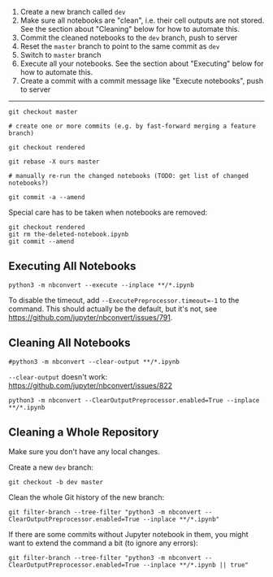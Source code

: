 1. Create a new branch called `dev`
1. Make sure all notebooks are "clean", i.e. their cell outputs are not stored.
   See the section about "Cleaning" below for how to automate this.
1. Commit the cleaned notebooks to the `dev` branch, push to server
1. Reset the `master` branch to point to the same commit as `dev`
1. Switch to `master` branch
1. Execute all your notebooks.  See the section about "Executing" below for how to
   automate this.
1. Create a commit with a commit message like "Execute notebooks", push to server

---------------

    git checkout master

    # create one or more commits (e.g. by fast-forward merging a feature branch)

    git checkout rendered

    git rebase -X ours master

    # manually re-run the changed notebooks (TODO: get list of changed notebooks?)

    git commit -a --amend

Special care has to be taken when notebooks are removed:

    git checkout rendered
    git rm the-deleted-notebook.ipynb
    git commit --amend


Executing All Notebooks
-----------------------

    python3 -m nbconvert --execute --inplace **/*.ipynb

To disable the timeout, add `--ExecutePreprocessor.timeout=-1` to the command.
This should actually be the default, but it's not,
see https://github.com/jupyter/nbconvert/issues/791.

Cleaning All Notebooks
----------------------

    #python3 -m nbconvert --clear-output **/*.ipynb

`--clear-output` doesn't work: https://github.com/jupyter/nbconvert/issues/822

    python3 -m nbconvert --ClearOutputPreprocessor.enabled=True --inplace **/*.ipynb

Cleaning a Whole Repository
---------------------------

Make sure you don't have any local changes.

Create a new `dev` branch:

    git checkout -b dev master

Clean the whole Git history of the new branch:

    git filter-branch --tree-filter "python3 -m nbconvert --ClearOutputPreprocessor.enabled=True --inplace **/*.ipynb"

If there are some commits without Jupyter notebook in them, you might want to
extend the command a bit (to ignore any errors):

    git filter-branch --tree-filter "python3 -m nbconvert --ClearOutputPreprocessor.enabled=True --inplace **/*.ipynb || true"
